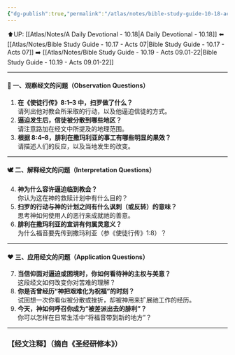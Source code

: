 ```yaml
---
{"dg-publish":true,"permalink":"/atlas/notes/bible-study-guide-10-18-acts-08/"}
---
```


⬆️UP: [[Atlas/Notes/A Daily Devotional - 10.18\|A Daily Devotional - 10.18]]
⬅️ [[Atlas/Notes/Bible Study Guide - 10.17 - Acts 07\|Bible Study Guide - 10.17 - Acts 07]]
➡️ [[Atlas/Notes/Bible Study Guide - 10.19 - Acts 09.01-22\|Bible Study Guide - 10.19 - Acts 09.01-22]] 

---

#### 📖 一、观察经文的问题（Observation Questions）

1. **在《使徒行传》8:1–3 中，扫罗做了什么？**  
    请列出他对教会所采取的行动，以及他逼迫信徒的方式。
2. **逼迫发生后，信徒被分散到哪些地区？**  
    请注意路加在经文中所提及的地理范围。
3. **根据 8:4–8，腓利在撒玛利亚的事工有哪些明显的果效？**  
    请描述人们的反应，以及当地发生的改变。
    

---

#### 🕊 二、解释经文的问题（Interpretation Questions）

4. **神为什么容许逼迫临到教会？**  
    你认为这在神的救赎计划中有什么目的？
5. **扫罗的行动与神的计划之间有什么讽刺（或反转）的意味？**  
    思考神如何使用人的恶行来成就祂的善意。
6. **腓利在撒玛利亚的宣讲有何属灵意义？**  
    为什么福音要先传到撒玛利亚（参《使徒行传》1:8）？
    

---

#### ❤️ 三、应用经文的问题（Application Questions）

7. **当信仰面对逼迫或困境时，你如何看待神的主权与美意？**  
    这段经文如何改变你对苦难的理解？
8. **你是否曾经历“神把艰难化为祝福”的时刻？**  
    试回想一次你看似被分散或挫折，却被神用来扩展祂工作的经历。
9. **今天，神如何呼召你成为“被差派出去的腓利”？**  
    你可以怎样在日常生活中“将福音带到新的地方”？



---
### 【经文注释】（摘自《圣经研修本》）

